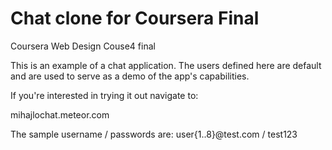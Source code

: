 # Chat clone for Coursera Final
Coursera Web Design Couse4 final

This is an example of a chat application.  The users defined here are default and are used to serve as a demo of the app's capabilities.

If you're interested in trying it out navigate to:

mihajlochat.meteor.com

The sample username / passwords are: user{1..8}@test.com / test123
